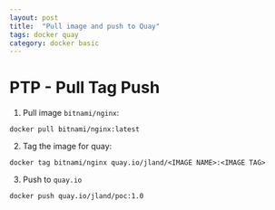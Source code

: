 ```yaml
---
layout: post
title:  "Pull image and push to Quay"
tags: docker quay
category: docker basic
---
```


# **PTP** - Pull Tag Push


1. Pull image `bitnami/nginx`:

```
docker pull bitnami/nginx:latest
```

2. Tag the image for quay:

```
docker tag bitnami/nginx quay.io/jland/<IMAGE NAME>:<IMAGE TAG>
```


3. Push to `quay.io`

```
docker push quay.io/jland/poc:1.0
```